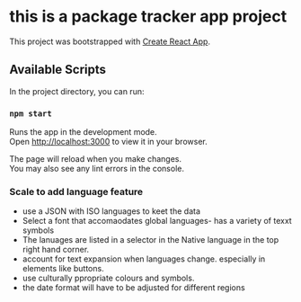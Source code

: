 # this is a package tracker app project

This project was bootstrapped with [Create React App](https://github.com/facebook/create-react-app).

## Available Scripts

In the project directory, you can run:

### `npm start`

Runs the app in the development mode.\
Open [http://localhost:3000](http://localhost:3000) to view it in your browser.

The page will reload when you make changes.\
You may also see any lint errors in the console.

### Scale to add language feature

- use a JSON with ISO languages to keet the data
- Select a font that accomaodates global languages- has a variety of texxt symbols
- The lanuages are listed in a selector in the Native language in the top right hand corner. 
- account for text expansion when languages change.  especially in elements like buttons. 
- use culturally ppropriate colours and symbols. 
- the date format will have to be adjusted for different regions 
